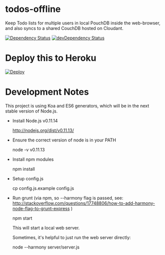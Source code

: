 todos-offline
=============

Keep Todo lists for multiple users in local PouchDB inside the
web-browser, and also syncs to a shared CouchDB hosted on Cloudant.

[![Dependency Status](https://david-dm.org/backblend/todos-offline.svg)](https://david-dm.org/backblend/todos-offline)
[![devDependency Status](https://david-dm.org/backblend/todos-offline/dev-status.svg)](https://david-dm.org/backblend/todos-offline#info=devDependencies)

# Deploy this to Heroku

[![Deploy](https://www.herokucdn.com/deploy/button.png)](https://heroku.com/deploy)

# Development Notes

This project is using Koa and ES6 generators, which will be in the next
stable version of Node.js.

* Install Node.js v0.11.14

    http://nodejs.org/dist/v0.11.13/

* Ensure the correct version of node is in your PATH

    node -v
    v0.11.13

* Install npm modules

    npm install

* Setup config.js

    cp config.js.example config.js

* Run grunt (via npm, so --harmony flag is passed, see: http://stackoverflow.com/questions/17748806/how-to-add-harmony-node-flag-to-grunt-express )

    npm start

  This will start a local web server.

  Sometimes, it's helpful to just run the web server directly:

    node --harmony server/server.js


